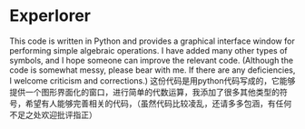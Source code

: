 # Experlorer
This code is written in Python and provides a graphical interface window for performing simple algebraic operations. I have added many other types of symbols, and I hope someone can improve the relevant code. (Although the code is somewhat messy, please bear with me. If there are any deficiencies, I welcome criticism and corrections.)
这份代码是用python代码写成的，它能够提供一个图形界面化的窗口，进行简单的代数运算，我添加了很多其他类型的符号，希望有人能够完善相关的代码，（虽然代码比较凌乱，还请多多包涵，有任何不足之处欢迎批评指正）